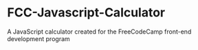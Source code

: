 # FCC-Javascript-Calculator
A JavaScript calculator created for the FreeCodeCamp front-end development program
